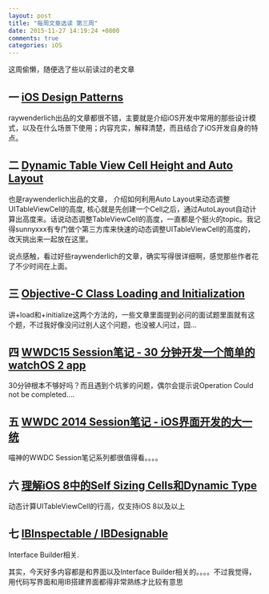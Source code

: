 ```yaml
---
layout: post
title: "每周文章选读 第三周"
date: 2015-11-27 14:19:24 +0800
comments: true
categories: iOS
---
```


这周偷懒，随便选了些以前读过的老文章

## 一 [iOS Design Patterns](http://www.raywenderlich.com/46988/ios-design-patterns)

raywenderlich出品的文章都很不错，主要就是介绍iOS开发中常用的那些设计模式，以及在什么场景下使用；内容充实，解释清楚，而且结合了iOS开发自身的特点。

## 二 [Dynamic Table View Cell Height and Auto Layout](http://www.raywenderlich.com/73602/dynamic-table-view-cell-height-auto-layout)

也是raywenderlich出品的文章， 介绍如何利用Auto Layout来动态调整UITableViewCell的高度, 核心就是先创建一个Cell之后，通过AutoLayout自动计算出高度来。话说动态调整TableViewCell的高度，一直都是个挺火的topic。我记得sunnyxxx有专门做个第三方库来快速的动态调整UITableViewCell的高度的，改天挑出来一起放在这里。

说点感触，看过好些raywenderlich的文章，确实写得很详细啊，感觉那些作者花了不少时间在上面。

## 三 [Objective-C Class Loading and Initialization](https://www.mikeash.com/pyblog/friday-qa-2009-05-22-objective-c-class-loading-and-initialization.html)

讲+load和+initialize这两个方法的，一些文章里面提到必问的面试题里面就有这个题，不过我好像没问过别人这个问题，也没被人问过，囧...

## 四 [WWDC15 Session笔记 - 30 分钟开发一个简单的 watchOS 2 app](http://onevcat.com/2015/08/watchos2/)

30分钟根本不够好吗？而且遇到个坑爹的问题，偶尔会提示说Operation Could not be completed....

## 五 [WWDC 2014 Session笔记 - iOS界面开发的大一统](http://onevcat.com/2014/07/ios-ui-unique/?mc_cid=023329096e&mc_eid=5b294811da)

喵神的WWDC Session笔记系列都很值得看。。。。

## 六 [理解iOS 8中的Self Sizing Cells和Dynamic Type](http://www.cocoachina.com/cms/wap.php?action=article&id=9717)

动态计算UITableViewCell的行高，仅支持iOS 8以及以上

## 七 [IBInspectable / IBDesignable](http://nshipster.cn/ibinspectable-ibdesignable/)


Interface Builder相关.


其实，今天好多内容都是和界面以及Interface Builder相关的。。。。不过我觉得，用代码写界面和用IB搭建界面都得非常熟练才比较有意思